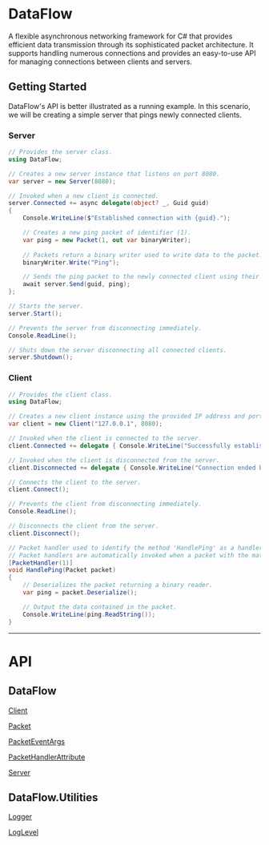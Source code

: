 # DataFlow

A flexible asynchronous networking framework for C# that provides efficient data transmission through its sophisticated packet architecture. It supports handling numerous connections and provides an easy-to-use API for managing connections between clients and servers.

## Getting Started

DataFlow's API is better illustrated as a running example. In this scenario, we will be creating a simple server that pings newly connected clients.

### Server

```csharp
// Provides the server class.
using DataFlow;

// Creates a new server instance that listens on port 8080.
var server = new Server(8080);

// Invoked when a new client is connected.
server.Connected += async delegate(object? _, Guid guid)
{
    Console.WriteLine($"Established connection with {guid}.");

    // Creates a new ping packet of identifier (1).
    var ping = new Packet(1, out var binaryWriter);
    
    // Packets return a binary writer used to write data to the packet.
    binaryWriter.Write("Ping");

    // Sends the ping packet to the newly connected client using their GUID provided by the 'Connected' event.
    await server.Send(guid, ping);
};

// Starts the server.
server.Start();

// Prevents the server from disconnecting immediately.
Console.ReadLine();

// Shuts down the server disconnecting all connected clients.
server.Shutdown();
```

### Client

```csharp
// Provides the client class.
using DataFlow;

// Creates a new client instance using the provided IP address and port.
var client = new Client("127.0.0.1", 8080);

// Invoked when the client is connected to the server.
client.Connected += delegate { Console.WriteLine("Successfully established connection."); };

// Invoked when the client is disconnected from the server.
client.Disconnected += delegate { Console.WriteLine("Connection ended by server."); };

// Connects the client to the server.
client.Connect();

// Prevents the client from disconnecting immediately.
Console.ReadLine();

// Disconnects the client from the server.
client.Disconnect();

// Packet handler used to identify the method 'HandlePing' as a handler for packets of identifier (1).
// Packet handlers are automatically invoked when a packet with the matching identifier is received.
[PacketHandler(1)]
void HandlePing(Packet packet)
{
    // Deserializes the packet returning a binary reader.
    var ping = packet.Deserialize();

    // Output the data contained in the packet.
    Console.WriteLine(ping.ReadString());
}
```

---

# API

## DataFlow

[Client](./dataflow.client.md)

[Packet](./dataflow.packet.md)

[PacketEventArgs](./dataflow.packeteventargs.md)

[PacketHandlerAttribute](./dataflow.packethandlerattribute.md)

[Server](./dataflow.server.md)

## DataFlow.Utilities

[Logger](./dataflow.utilities.logger.md)

[LogLevel](./dataflow.utilities.loglevel.md)
